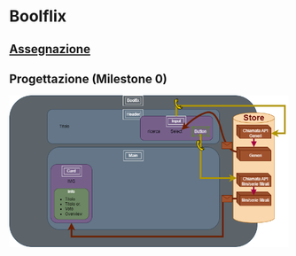# Boolflix

## [Assegnazione](https://docs.google.com/document/d/1JBwSbzVo88GBKKUwNTx6fQe7RetT_uw_PTxtGgoQPWI/edit?usp=sharing "Clicca sul link per leggere l'assegnazione dell'esercizio.")



## Progettazione (Milestone 0)

![Schema Progetto](./src/assets/img/Schema%20Boolfix.png "Schema Progetto")